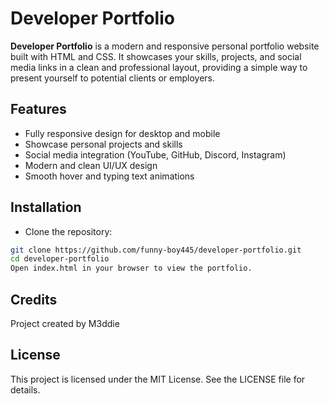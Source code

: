 # Developer Portfolio

**Developer Portfolio** is a modern and responsive personal portfolio website built with HTML and CSS. It showcases your skills, projects, and social media links in a clean and professional layout, providing a simple way to present yourself to potential clients or employers.

## Features

- Fully responsive design for desktop and mobile
- Showcase personal projects and skills
- Social media integration (YouTube, GitHub, Discord, Instagram)
- Modern and clean UI/UX design
- Smooth hover and typing text animations

## Installation

- Clone the repository:  
```bash
git clone https://github.com/funny-boy445/developer-portfolio.git
cd developer-portfolio
Open index.html in your browser to view the portfolio.
```

## Credits
Project created by M3ddie

## License
This project is licensed under the MIT License. See the LICENSE file for details.
